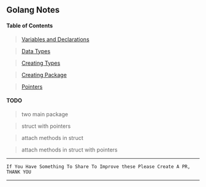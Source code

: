 ## Golang Notes

#### Table of Contents
> [Variables and Declarations](https://github.com/vindecodex/golang/blob/master/variables%20and%20declarations/main.go)

>[Data Types](https://github.com/vindecodex/golang/blob/master/data_types/main.go)

>[Creating Types](https://github.com/vindecodex/golang/blob/master/creating%20types/main.go)

>[Creating Package](https://github.com/vindecodex/golang/tree/master/creating_package)

>[Pointers](https://github.com/vindecodex/golang/blob/master/pointers/main.go)

#### TODO
> two main package

> struct with pointers

> attach methods in struct

> attach methods in struct with pointers

***
```
If You Have Something To Share To Improve these Please Create A PR, THANK YOU
```
***
